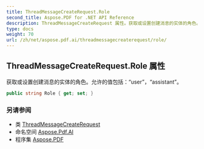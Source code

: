 ```yaml
---
title: ThreadMessageCreateRequest.Role
second_title: Aspose.PDF for .NET API Reference
description: ThreadMessageCreateRequest 属性。获取或设置创建消息的实体的角色。允许的值包括用户 助手
type: docs
weight: 70
url: /zh/net/aspose.pdf.ai/threadmessagecreaterequest/role/
---
```

## ThreadMessageCreateRequest.Role 属性

获取或设置创建消息的实体的角色。允许的值包括：“user”，“assistant”。

```csharp
public string Role { get; set; }
```

### 另请参阅

* 类 [ThreadMessageCreateRequest](../)
* 命名空间 [Aspose.Pdf.AI](../../../aspose.pdf.ai/)
* 程序集 [Aspose.PDF](../../../)